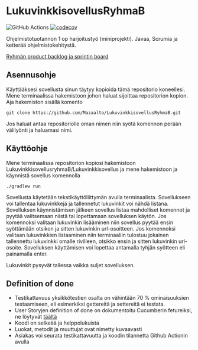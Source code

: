 # LukuvinkkisovellusRyhmaB
![GitHub Actions](https://github.com/mazaalto/LukuvinkkisovellusRyhmaB/workflows/Java%20CI%20with%20Gradle/badge.svg)
[![codecov](https://codecov.io/gh/Mazaalto/LukuvinkkisovellusRyhmaB/branch/main/graph/badge.svg?token=7SU2S7H2WX)](https://codecov.io/gh/Mazaalto/LukuvinkkisovellusRyhmaB)


Ohjelmistotuotannon 1 op harjoitustyö (miniprojekti). Javaa, Scrumia ja ketterää ohjelmistokehitystä.

[Ryhmän product backlog ja sprintin board](https://docs.google.com/spreadsheets/d/1jNElPr7eKHpAMRChD1hGu87NYBHCjy90qCQLWPjbxsk/edit#gid=0)

## Asennusohje

Käyttääksesi sovellusta sinun täytyy kopioida tämä repositorio koneellesi. Mene terminaalissa hakemistoon johon haluat sijoittaa repositorion kopion. Aja hakemiston sisällä komento
```
git clone https://github.com/Mazaalto/LukuvinkkisovellusRyhmaB.git
```
Jos haluat antaa repositoriolle oman nimen niin syötä komennon perään välilyönti ja haluamasi nimi.

## Käyttöohje

Mene terminaalissa repositorion kopiosi hakemistoon LukuvinkkisovellusryhmaB/Lukuvinkkisovellus ja mene hakemistoon ja käynnistä sovellus komennolla
```
./gradlew run
```

Sovellusta käytetään tekstikäyttöliittymän avulla terminaalista. Sovellukseen voi tallentaa lukuvinkkejä ja tallennetut lukuvinkit voi nähdä listana. Sovelluksen käynnistämisen jälkeen sovellus listaa mahdolliset komennot ja pyytää valitsemaan niistä tai lopettamaan sovelluksen käytön. Jos komennoksi valitaan lukuvinkin lisääminen niin sovellus pyytää ensin syöttämään otsikon ja sitten lukuvinkin url-osoitteen. Jos komennoksi valitaan lukuvinkkien listaaminen niin terminaaliin tulostuu jokainen tallennettu lukuvinkki omalle rivilleen, otsikko ensin ja sitten lukuvinkin url-osoite. Sovelluksen käyttämisen voi lopettaa antamalla tyhjän syötteen eli painamalla enter.

Lukuvinkit pysyvät tallessa vaikka suljet sovelluksen.

## Definition of done

- Testikattavuus yksikkötestien osalta on vähintään 70 % ominaisuuksien testaamiseen, eli esimerkiksi gettereitä ja settereitä ei testata. 
- User Storyjen definition of done on dokumentoitu Cucumberin fetureiksi, ne löytyvät [täältä](https://github.com/Mazaalto/LukuvinkkisovellusRyhmaB/blob/main/Lukuvinkkisovellus/src/test/resources/lukuvinkkisovellus/lisaysJaPoisto.feature) 
- Koodi on selkeää ja helppolukuista
- Luokat, metodit ja muuttujat ovat nimetty kuvaavasti
- Asiakas voi seurata testikattavuutta ja koodin tilannetta Github Actionin avulla

